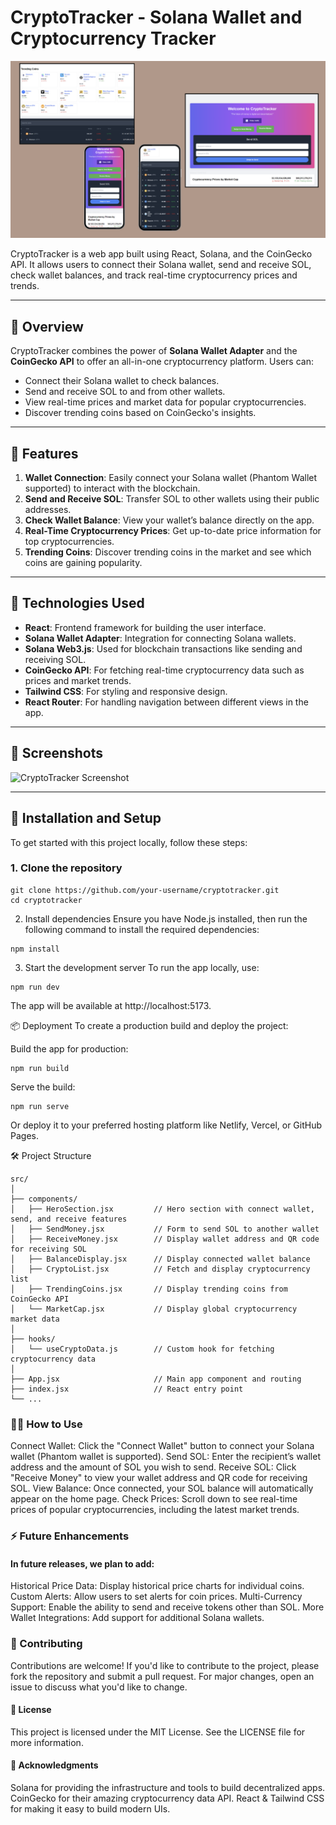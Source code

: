 # CryptoTracker - Solana Wallet and Cryptocurrency Tracker

![CryptoTracker](/public/thumbnail.png)

CryptoTracker is a web app built using React, Solana, and the CoinGecko API. It allows users to connect their Solana wallet, send and receive SOL, check wallet balances, and track real-time cryptocurrency prices and trends.

---

## 📖 Overview

CryptoTracker combines the power of **Solana Wallet Adapter** and the **CoinGecko API** to offer an all-in-one cryptocurrency platform. Users can:

- Connect their Solana wallet to check balances.
- Send and receive SOL to and from other wallets.
- View real-time prices and market data for popular cryptocurrencies.
- Discover trending coins based on CoinGecko's insights.

---

## 🎨 Features

1. **Wallet Connection**: Easily connect your Solana wallet (Phantom Wallet supported) to interact with the blockchain.
2. **Send and Receive SOL**: Transfer SOL to other wallets using their public addresses.
3. **Check Wallet Balance**: View your wallet’s balance directly on the app.
4. **Real-Time Cryptocurrency Prices**: Get up-to-date price information for top cryptocurrencies.
5. **Trending Coins**: Discover trending coins in the market and see which coins are gaining popularity.

---

## 🚀 Technologies Used

- **React**: Frontend framework for building the user interface.
- **Solana Wallet Adapter**: Integration for connecting Solana wallets.
- **Solana Web3.js**: Used for blockchain transactions like sending and receiving SOL.
- **CoinGecko API**: For fetching real-time cryptocurrency data such as prices and market trends.
- **Tailwind CSS**: For styling and responsive design.
- **React Router**: For handling navigation between different views in the app.

---

## 📸 Screenshots

![CryptoTracker Screenshot](https://your-image-url.com/screenshot.png)

---

## 🔧 Installation and Setup

To get started with this project locally, follow these steps:

### 1. Clone the repository

```
git clone https://github.com/your-username/cryptotracker.git
cd cryptotracker
```

2. Install dependencies
   Ensure you have Node.js installed, then run the following command to install the required dependencies:

```
npm install
```

3. Start the development server
   To run the app locally, use:

```
npm run dev
```

The app will be available at http://localhost:5173.

📦 Deployment
To create a production build and deploy the project:

Build the app for production:

```
npm run build
```

Serve the build:

```
npm run serve
```

Or deploy it to your preferred hosting platform like Netlify, Vercel, or GitHub Pages.

🛠️ Project Structure

```
src/
│
├── components/
│   ├── HeroSection.jsx         // Hero section with connect wallet, send, and receive features
│   ├── SendMoney.jsx           // Form to send SOL to another wallet
│   ├── ReceiveMoney.jsx        // Display wallet address and QR code for receiving SOL
│   ├── BalanceDisplay.jsx      // Display connected wallet balance
│   ├── CryptoList.jsx          // Fetch and display cryptocurrency list
│   ├── TrendingCoins.jsx       // Display trending coins from CoinGecko API
│   └── MarketCap.jsx           // Display global cryptocurrency market data
│
├── hooks/
│   └── useCryptoData.js        // Custom hook for fetching cryptocurrency data
│
├── App.jsx                     // Main app component and routing
├── index.jsx                   // React entry point
└── ...
```

### 🧑‍💻 How to Use

Connect Wallet: Click the "Connect Wallet" button to connect your Solana wallet (Phantom wallet is supported).
Send SOL: Enter the recipient’s wallet address and the amount of SOL you wish to send.
Receive SOL: Click "Receive Money" to view your wallet address and QR code for receiving SOL.
View Balance: Once connected, your SOL balance will automatically appear on the home page.
Check Prices: Scroll down to see real-time prices of popular cryptocurrencies, including the latest market trends.

### ⚡ Future Enhancements

#### In future releases, we plan to add:

Historical Price Data: Display historical price charts for individual coins.
Custom Alerts: Allow users to set alerts for coin prices.
Multi-Currency Support: Enable the ability to send and receive tokens other than SOL.
More Wallet Integrations: Add support for additional Solana wallets.

### 🤝 Contributing

Contributions are welcome! If you'd like to contribute to the project, please fork the repository and submit a pull request. For major changes, open an issue to discuss what you'd like to change.

#### 📄 License

This project is licensed under the MIT License. See the LICENSE file for more information.

#### 🌟 Acknowledgments

Solana for providing the infrastructure and tools to build decentralized apps.
CoinGecko for their amazing cryptocurrency data API.
React & Tailwind CSS for making it easy to build modern UIs.
